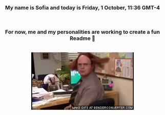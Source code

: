 


<div align="center">
<h3 >My name is Sofia and today is Friday, 1 October, 11:36 GMT-4</h3><br>
<h3 >For now, me and my personalities are working to create a fun Readme 👋
</h3><br>
<img src='img/dwight.gif' alt='working...'/>
</div>
